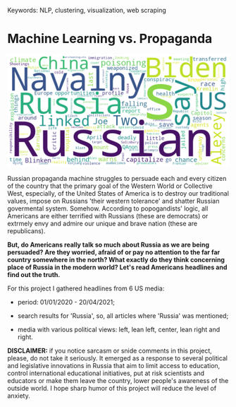 Keywords: NLP, clustering, visualization, web scraping

# Machine Learning vs. Propaganda

<img src="pictures/WordCloud.png" width="700"> 

Russian propaganda machine struggles to persuade each and every citizen of the country that the primary goal of the Western World or Collective West, especially, of the United States of America is to destroy our traditional values, impose on Russians 'their western tolerance' and shatter Russian govermental system. Somehow. According to popogandists' logic, all Americans are either terrified with Russians (these are democrats) or extrmely envy and admire our unique and brave nation (these are republicans).

**But, do Americans really talk so much about Russia as we are being persuaded? Are they worried, afraid of or pay no attention to the far far country somewhere in the north? What exactly do they think concerning place of Russia in the modern world? Let's read Americans headlines and find out the truth.**

For this project I gathered headlines from 6 US media:

- period: 01/01/2020 - 20/04/2021;

- search results for 'Russia', so, all articles where 'Russia' was mentioned;

- media with various political views: left, lean left, center, lean right and right. 


**DISCLAIMER:**
if you notice sarcasm or snide comments in this project, please, do not take it seriously. It emerged as a response to several political and legislative innovations in Russia that aim to limit access to education, control international educational initiatives, put at risk scientists and educators or make them leave the country, lower people's awareness of the outside world. I hope sharp humor of this project will reduce the level of anxiety.
